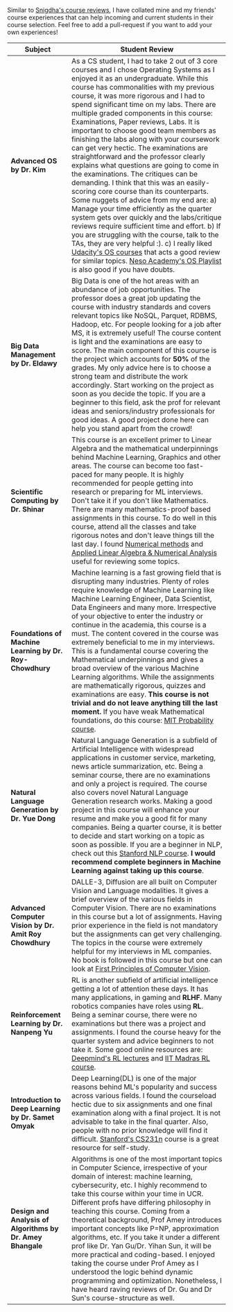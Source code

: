 
Similar to [Snigdha's course reviews](https://github.com/snigi-gupta/AttendingUniversityAtBuffalo/blob/main/Computer%20Science%20Important%20Tips/CourseReview.md), I have collated mine and my friends' course experiences that can help incoming and current students in their course selection. Feel free to add a pull-request if you want to add your own experiences!

| Subject | Student Review |
--- | -- |
**Advanced OS by Dr. Kim** | As a CS student, I had to take 2 out of 3 core courses and I chose Operating Systems as I enjoyed it as an undergraduate. While this course has commonalities with my previous course, it was more rigorous and I had to spend significant time on my labs. There are multiple graded components in this course: Examinations, Paper reviews, Labs. It is important to choose good team members as finishing the labs along with your coursework can get very hectic. The examinations are straightforward and the professor clearly explains what questions are going to come in the examinations. The critiques can be demanding. I think that this was an easily-scoring core course than its counterparts. Some nuggets of advice from my end are: a) Manage your time efficiently as the quarter system gets over quickly and the labs/critique reviews require sufficient time and effort. b) If you are struggling with the course, talk to the TAs, they are very helpful :).  c) I really liked [Udacity's OS courses](https://www.udacity.com/course/advanced-operating-systems--ud189) that acts a good review for similar topics. [Neso Academy's OS Playlist](https://www.youtube.com/playlist?list=PLBlnK6fEyqRiVhbXDGLXDk_OQAeuVcp2O) is also good if you have doubts.
**Big Data Management by Dr. Eldawy** | Big Data is one of the hot areas with an abundance of job opportunities. The professor does a great job updating the course with industry standards and covers relevant topics like NoSQL, Parquet, RDBMS, Hadoop, etc. For people looking for a job after MS, it is extremely useful! The course content is light and the examinations are easy to score. The main component of this course is the project which accounts for **50%** of the grades. My only advice here is to choose a strong team and distribute the work accordingly. Start working on the project as soon as you decide the topic. If you are a beginner to this field, ask the prof for relevant ideas and seniors/industry professionals for good ideas. A good project done here can help you stand apart from the crowd! 
**Scientific Computing by Dr. Shinar** | This course is an excellent primer to Linear Algebra and the mathematical underpinnings behind Machine Learning, Graphics and other areas. The course can become too fast-paced for many people. It is highly recommended for people getting into research or preparing for ML interviews. Don't take it if you don't like Mathematics. There are many mathematics-proof based assignments in this course. To do well in this course, attend all the classes and take rigorous notes and don't leave things till the last day. I found [Numerical methods](https://www.coursera.org/learn/numerical-methods-engineers#syllabus) and [Applied Linear Algebra & Numerical Analysis](https://faculty.washington.edu/kutz/am584/am584.html) useful for reviewing some topics.
**Foundations of Machine Learning by Dr. Roy-Chowdhury** | Machine learning is a fast growing field that is disrupting many industries. Plenty of roles require knowledge of Machine Learning like Machine Learning Engineer, Data Scientist, Data Engineers and many more. Irrespective of your objective to enter the industry or continue in the academia, this course is a must. The content covered in the course was extremely beneficial to me in my interviews. This is a fundamental course covering the Mathematical underpinnings and gives a broad overview of the various Machine Learning algorithms. While the assignments are mathematically rigorous, quizzes and examinations are easy. **This course is not trivial and do not leave anything till the last moment.** If you have weak Mathematical foundations, do this course: [MIT Probability course](https://www.youtube.com/playlist?list=PLUl4u3cNGP60hI9ATjSFgLZpbNJ7myAg6).
**Natural Language Generation by Dr. Yue Dong** | Natural Language Generation is a subfield of Artificial Intelligence with widespread applications in customer service, marketing, news article summarization, etc. Being a seminar course, there are no examinations and only a project is required. The course also covers novel Natural Language Generation research works. Making a good project in this course will enhance your resume and make you a good fit for many companies. Being a quarter course, it is better to decide and start working on a topic as soon as possible. If you are a beginner in NLP, check out this [Stanford NLP course](https://www.youtube.com/playlist?list=PLoROMvodv4rOSH4v6133s9LFPRHjEmbmJ). **I would recommend complete beginners in Machine Learning against taking up this course**. 
**Advanced Computer Vision by Dr. Amit Roy Chowdhury** | DALLE-3, Diffusion are all built on Computer Vision and Language modalities. It gives a brief overview of the various fields in Computer Vision. There are no examinations in this course but a lot of assignments. Having prior experience in the field is not mandatory but the assignments can get very challenging. The topics in the course were extremely helpful for my interviews in ML companies. No book is followed in this course but one can look at  [First Principles of Computer Vision](https://fpcv.cs.columbia.edu/).
**Reinforcement Learning by Dr. Nanpeng Yu** | RL is another subfield of artificial intelligence getting a lot of attention these days. It has many applications, in gaming and **RLHF**. Many robotics companies have roles using **RL**. Being a seminar course, there were no examinations but there was a project and assignments. I found the course heavy for the quarter system and advice beginners to not take it. Some good online resources are: [Deepmind's RL lectures](https://www.deepmind.com/learning-resources/reinforcement-learning-lecture-series-2021) and [IIT Madras RL course](https://www.youtube.com/playlist?list=PLEAYkSg4uSQ0Hkv_1LHlJtC_wqwVu6RQX).
**Introduction to Deep Learning by Dr. Samet Omyak** | Deep Learning(DL) is one of the major reasons behind ML's popularity and success across various fields. I found the courseload hectic due to six assignments and one final examination along with a final project. It is not advisable to take in the final quarter. Also, people with no prior knowledge will find it difficult. [Stanford's CS231n](http://cs231n.stanford.edu/) course is a great resource for self-study.
**Design and Analysis of Algorithms by Dr. Amey Bhangale** | Algorithms is one of the most important topics in Computer Science, irrespective of your domain of interest: machine learning, cybersecurity, etc. I highly recommend to take this course within your time in UCR. Different profs have differing philosophy in teaching this course. Coming from a theoretical background, Prof Amey introduces important concepts like P=NP, approximation algorithms, etc. If you take it under a different prof like Dr. Yan Gu/Dr. Yihan Sun, it will be more practical and coding-based. I enjoyed taking the course under Prof Amey as I understood the logic behind dynamic programming and optimization. Nonetheless, I have heard raving reviews of Dr. Gu and Dr Sun's course-structure as well. 
